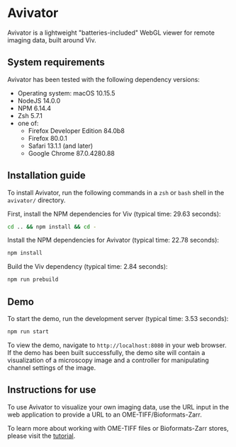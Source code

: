 # Avivator

Avivator is a lightweight "batteries-included" WebGL viewer for remote imaging data, built around Viv.

## System requirements

Avivator has been tested with the following dependency versions:
- Operating system: macOS 10.15.5
- NodeJS 14.0.0
- NPM 6.14.4
- Zsh 5.7.1
- one of:
    - Firefox Developer Edition 84.0b8
    - Firefox 80.0.1
    - Safari 13.1.1 (and later)
    - Google Chrome 87.0.4280.88


## Installation guide

To install Avivator, run the following commands in a `zsh` or `bash` shell in the `avivator/` directory.

First, install the NPM dependencies for Viv (typical time: 29.63 seconds):

```sh
cd .. && npm install && cd -
```

Install the NPM dependencies for Avivator (typical time: 22.78 seconds):

```sh
npm install
```

Build the Viv dependency (typical time: 2.84 seconds):

```sh
npm run prebuild
```

## Demo

To start the demo, run the development server (typical time: 3.53 seconds):

```sh
npm run start
```

To view the demo, navigate to `http://localhost:8080` in your web browser.
If the demo has been built successfully, the demo site will contain a visualization of a microscopy image and a controller for manipulating channel settings of the image.

## Instructions for use

To use Avivator to visualize your own imaging data, use the URL input in the web application to provide a URL to an OME-TIFF/Bioformats-Zarr.

To learn more about working with OME-TIFF files or Bioformats-Zarr stores, please visit the [tutorial](../tutorial/README.md).
